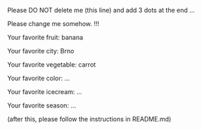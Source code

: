 Please DO NOT delete me (this line) and add 3 dots at the end ...  
  
Please change me somehow. !!!



Your favorite fruit: banana

Your favorite city: Brno

Your favorite vegetable: carrot

Your favorite color: ...

Your favorite icecream: ...

Your favorite season: ...


(after this, please follow the instructions in README.md)


